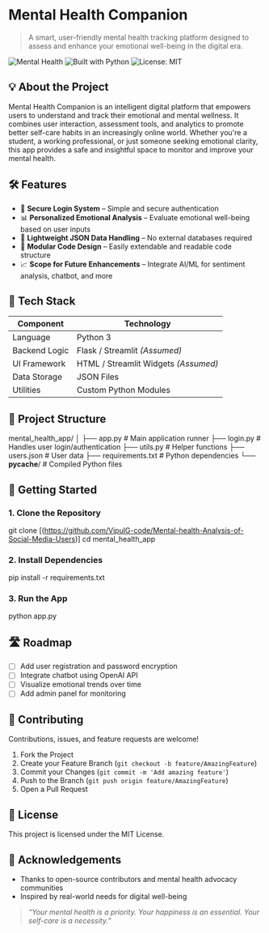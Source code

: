 # Mental Health Companion

> A smart, user-friendly mental health tracking platform designed to assess and enhance your emotional well-being in the digital era.

![Mental Health](https://img.shields.io/badge/Mental_Health-App-green?style=for-the-badge&logo=python)
![Built with Python](https://img.shields.io/badge/Built%20with-Python-blue?style=for-the-badge&logo=python)
![License: MIT](https://img.shields.io/badge/License-MIT-lightgrey?style=for-the-badge)

## 💡 About the Project
Mental Health Companion is an intelligent digital platform that empowers users to understand and track their emotional and mental wellness. It combines user interaction, assessment tools, and analytics to promote better self-care habits in an increasingly online world.
Whether you're a student, a working professional, or just someone seeking emotional clarity, this app provides a safe and insightful space to monitor and improve your mental health.

## 🛠️ Features
- 🔐 **Secure Login System** – Simple and secure authentication  
- 📊 **Personalized Emotional Analysis** – Evaluate emotional well-being based on user inputs  
- 📁 **Lightweight JSON Data Handling** – No external databases required  
- 🧰 **Modular Code Design** – Easily extendable and readable code structure  
- 📈 **Scope for Future Enhancements** – Integrate AI/ML for sentiment analysis, chatbot, and more  

## 🚀 Tech Stack
| Component       | Technology     |
|----------------|----------------|
| Language        | Python 3       |
| Backend Logic   | Flask / Streamlit *(Assumed)* |
| UI Framework    | HTML / Streamlit Widgets *(Assumed)* |
| Data Storage    | JSON Files     |
| Utilities       | Custom Python Modules |

## 📁 Project Structure
mental\_health\_app/
│
├── app.py               # Main application runner
├── login.py             # Handles user login/authentication
├── utils.py             # Helper functions
├── users.json           # User data
├── requirements.txt     # Python dependencies
└── **pycache**/         # Compiled Python files


## 🧪 Getting Started
### 1. Clone the Repository
git clone [(https://github.com/VipulG-code/Mental-health-Analysis-of-Social-Media-Users)]
cd mental_health_app

### 2. Install Dependencies
pip install -r requirements.txt

### 3. Run the App
python app.py

## 🛣️ Roadmap
* [ ] Add user registration and password encryption
* [ ] Integrate chatbot using OpenAI API
* [ ] Visualize emotional trends over time
* [ ] Add admin panel for monitoring

## 🤝 Contributing
Contributions, issues, and feature requests are welcome!

1. Fork the Project
2. Create your Feature Branch (`git checkout -b feature/AmazingFeature`)
3. Commit your Changes (`git commit -m 'Add amazing feature'`)
4. Push to the Branch (`git push origin feature/AmazingFeature`)
5. Open a Pull Request

## 📄 License
This project is licensed under the MIT License.

## 🙌 Acknowledgements

* Thanks to open-source contributors and mental health advocacy communities
* Inspired by real-world needs for digital well-being

> *“Your mental health is a priority. Your happiness is an essential. Your self-care is a necessity.”*
